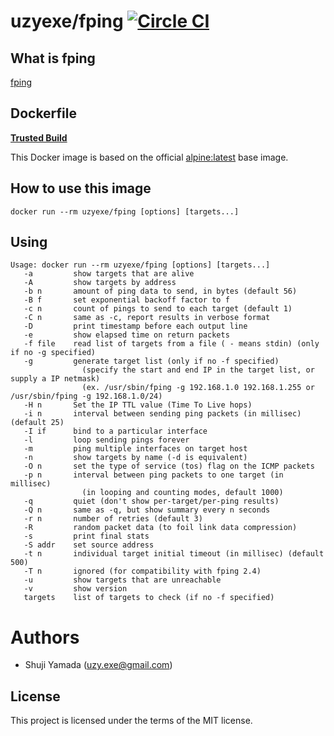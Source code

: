 # uzyexe/fping [![Circle CI](https://circleci.com/gh/uzyexe/dockerfile-fping.svg?style=svg)](https://circleci.com/gh/uzyexe/dockerfile-fping)

## What is fping

[fping](https://fping.org/)

## Dockerfile

[**Trusted Build**](https://hub.docker.com/r/uzyexe/fping/)

This Docker image is based on the official [alpine:latest](https://hub.docker.com/_/alpine/) base image.

## How to use this image

```
docker run --rm uzyexe/fping [options] [targets...]

```

## Using

```
Usage: docker run --rm uzyexe/fping [options] [targets...]
   -a         show targets that are alive
   -A         show targets by address
   -b n       amount of ping data to send, in bytes (default 56)
   -B f       set exponential backoff factor to f
   -c n       count of pings to send to each target (default 1)
   -C n       same as -c, report results in verbose format
   -D         print timestamp before each output line
   -e         show elapsed time on return packets
   -f file    read list of targets from a file ( - means stdin) (only if no -g specified)
   -g         generate target list (only if no -f specified)
                (specify the start and end IP in the target list, or supply a IP netmask)
                (ex. /usr/sbin/fping -g 192.168.1.0 192.168.1.255 or /usr/sbin/fping -g 192.168.1.0/24)
   -H n       Set the IP TTL value (Time To Live hops)
   -i n       interval between sending ping packets (in millisec) (default 25)
   -I if      bind to a particular interface
   -l         loop sending pings forever
   -m         ping multiple interfaces on target host
   -n         show targets by name (-d is equivalent)
   -O n       set the type of service (tos) flag on the ICMP packets
   -p n       interval between ping packets to one target (in millisec)
                (in looping and counting modes, default 1000)
   -q         quiet (don't show per-target/per-ping results)
   -Q n       same as -q, but show summary every n seconds
   -r n       number of retries (default 3)
   -R         random packet data (to foil link data compression)
   -s         print final stats
   -S addr    set source address
   -t n       individual target initial timeout (in millisec) (default 500)
   -T n       ignored (for compatibility with fping 2.4)
   -u         show targets that are unreachable
   -v         show version
   targets    list of targets to check (if no -f specified)
```

# Authors

* Shuji Yamada (<uzy.exe@gmail.com>)

## License

This project is licensed under the terms of the MIT license.
